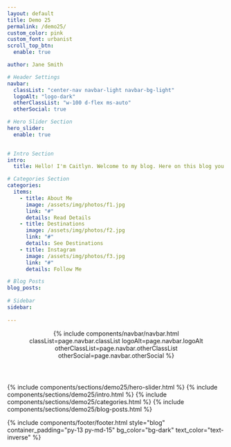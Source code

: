 ```yaml
---
layout: default
title: Demo 25
permalink: /demo25/
custom_color: pink
custom_font: urbanist
scroll_top_btn:
  enable: true

author: Jane Smith

# Header Settings
navbar:
  classList: "center-nav navbar-light navbar-bg-light"
  logoAlt: "logo-dark"
  otherClassList: "w-100 d-flex ms-auto"
  otherSocial: true

# Hero Slider Section
hero_slider:
  enable: true
  

# Intro Section
intro:
  title: Hello! I'm Caitlyn. Welcome to my blog. Here on this blog you will be able to find travel diary with traveling tips.

# Categories Section
categories:
  items:
    - title: About Me
      image: /assets/img/photos/f1.jpg
      link: "#"
      details: Read Details
    - title: Destinations
      image: /assets/img/photos/f2.jpg
      link: "#"
      details: See Destinations
    - title: Instagram
      image: /assets/img/photos/f3.jpg
      link: "#"
      details: Follow Me

# Blog Posts
blog_posts:
  
# Sidebar
sidebar:
  
---
```

<div class="content-wrapper">
<header class="wrapper bg-gray">
{% include components/navbar/navbar.html 
    classList=page.navbar.classList
    logoAlt=page.navbar.logoAlt
    otherClassList=page.navbar.otherClassList
    otherSocial=page.navbar.otherSocial
%}
</header>
<!-- /header -->

{% include components/sections/demo25/hero-slider.html %}
{% include components/sections/demo25/intro.html %}
{% include components/sections/demo25/categories.html %}
{% include components/sections/demo25/blog-posts.html %}

</div>
{% include components/footer/footer.html 
  style="blog" 
  container_padding="py-13 py-md-15"
  bg_color="bg-dark"
  text_color="text-inverse"
%}

